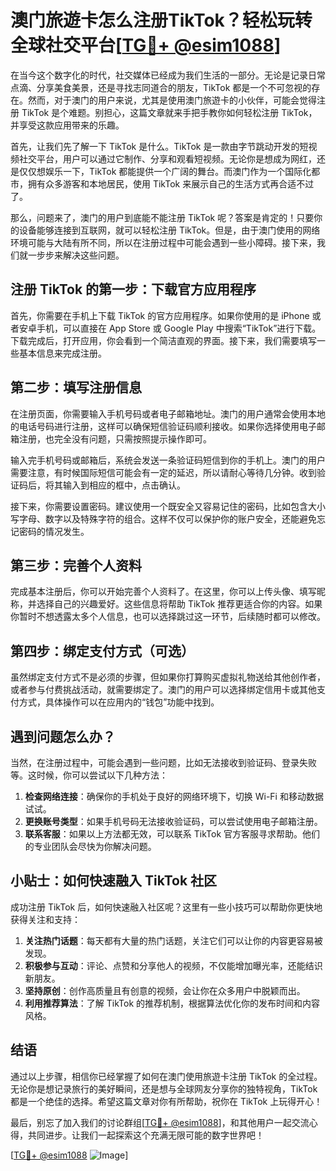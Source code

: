 # 澳门旅遊卡怎么注册TikTok？轻松玩转全球社交平台[[TG💪+ @esim1088](https://t.me/s/esim1088)]

在当今这个数字化的时代，社交媒体已经成为我们生活的一部分。无论是记录日常点滴、分享美食美景，还是寻找志同道合的朋友，TikTok 都是一个不可忽视的存在。然而，对于澳门的用户来说，尤其是使用澳门旅遊卡的小伙伴，可能会觉得注册 TikTok 是个难题。别担心，这篇文章就来手把手教你如何轻松注册 TikTok，并享受这款应用带来的乐趣。

首先，让我们先了解一下 TikTok 是什么。TikTok 是一款由字节跳动开发的短视频社交平台，用户可以通过它制作、分享和观看短视频。无论你是想成为网红，还是仅仅想娱乐一下，TikTok 都能提供一个广阔的舞台。而澳门作为一个国际化都市，拥有众多游客和本地居民，使用 TikTok 来展示自己的生活方式再合适不过了。

那么，问题来了，澳门的用户到底能不能注册 TikTok 呢？答案是肯定的！只要你的设备能够连接到互联网，就可以轻松注册 TikTok。但是，由于澳门使用的网络环境可能与大陆有所不同，所以在注册过程中可能会遇到一些小障碍。接下来，我们就一步步来解决这些问题。

## 注册 TikTok 的第一步：下载官方应用程序

首先，你需要在手机上下载 TikTok 的官方应用程序。如果你使用的是 iPhone 或者安卓手机，可以直接在 App Store 或 Google Play 中搜索“TikTok”进行下载。下载完成后，打开应用，你会看到一个简洁直观的界面。接下来，我们需要填写一些基本信息来完成注册。

## 第二步：填写注册信息

在注册页面，你需要输入手机号码或者电子邮箱地址。澳门的用户通常会使用本地的电话号码进行注册，这样可以确保短信验证码顺利接收。如果你选择使用电子邮箱注册，也完全没有问题，只需按照提示操作即可。

输入完手机号码或邮箱后，系统会发送一条验证码短信到你的手机上。澳门的用户需要注意，有时候国际短信可能会有一定的延迟，所以请耐心等待几分钟。收到验证码后，将其输入到相应的框中，点击确认。

接下来，你需要设置密码。建议使用一个既安全又容易记住的密码，比如包含大小写字母、数字以及特殊字符的组合。这样不仅可以保护你的账户安全，还能避免忘记密码的情况发生。

## 第三步：完善个人资料

完成基本注册后，你可以开始完善个人资料了。在这里，你可以上传头像、填写昵称，并选择自己的兴趣爱好。这些信息将帮助 TikTok 推荐更适合你的内容。如果你暂时不想透露太多个人信息，也可以选择跳过这一环节，后续随时都可以修改。

## 第四步：绑定支付方式（可选）

虽然绑定支付方式不是必须的步骤，但如果你打算购买虚拟礼物送给其他创作者，或者参与付费挑战活动，就需要绑定了。澳门的用户可以选择绑定信用卡或其他支付方式，具体操作可以在应用内的“钱包”功能中找到。

## 遇到问题怎么办？

当然，在注册过程中，可能会遇到一些问题，比如无法接收到验证码、登录失败等。这时候，你可以尝试以下几种方法：

1. **检查网络连接**：确保你的手机处于良好的网络环境下，切换 Wi-Fi 和移动数据试试。
2. **更换账号类型**：如果手机号码无法接收验证码，可以尝试使用电子邮箱注册。
3. **联系客服**：如果以上方法都无效，可以联系 TikTok 官方客服寻求帮助。他们的专业团队会尽快为你解决问题。

## 小贴士：如何快速融入 TikTok 社区

成功注册 TikTok 后，如何快速融入社区呢？这里有一些小技巧可以帮助你更快地获得关注和支持：

1. **关注热门话题**：每天都有大量的热门话题，关注它们可以让你的内容更容易被发现。
2. **积极参与互动**：评论、点赞和分享他人的视频，不仅能增加曝光率，还能结识新朋友。
3. **坚持原创**：创作高质量且有创意的视频，会让你在众多用户中脱颖而出。
4. **利用推荐算法**：了解 TikTok 的推荐机制，根据算法优化你的发布时间和内容风格。

## 结语

通过以上步骤，相信你已经掌握了如何在澳门使用旅遊卡注册 TikTok 的全过程。无论你是想记录旅行的美好瞬间，还是想与全球网友分享你的独特视角，TikTok 都是一个绝佳的选择。希望这篇文章对你有所帮助，祝你在 TikTok 上玩得开心！

最后，别忘了加入我们的讨论群组[[TG💪+ @esim1088](https://t.me/s/esim1088)]，和其他用户一起交流心得，共同进步。让我们一起探索这个充满无限可能的数字世界吧！

[[TG💪+ @esim1088](https://t.me/s/esim1088) ![Image](https://i.postimg.cc/4NQfJmqS/Snipaste-2025-05-13-00-14-12.png)]